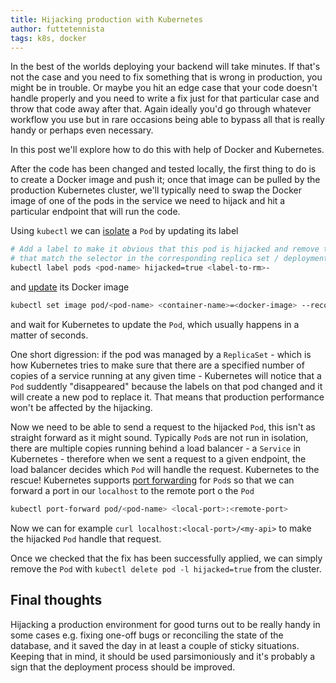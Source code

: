 ```yaml
---
title: Hijacking production with Kubernetes
author: futtetennista
tags: k8s, docker
---
```


In the best of the worlds deploying your backend will take minutes. If that's not
the case and you need to fix something that is wrong in production, you might be
in trouble. Or maybe you hit an edge case that your code doesn't handle properly
and you need to write a fix just for that particular case and throw that code
away after that. Again ideally you'd go through whatever workflow you use but
in rare occasions being able to bypass all that is really handy or perhaps even
necessary.

In this post we'll explore how to do this with help of Docker and Kubernetes.
<!--more-->
After the code has been changed and tested locally, the first thing to do is to
create a Docker image and push it; once that image can be pulled by the production
Kubernetes cluster, we'll typically need to swap the Docker image of one of the pods
in the service we need to hijack and hit a particular endpoint that will run the code.

Using `kubectl` we can [isolate](https://kubernetes.io/docs/concepts/workloads/controllers/replicaset/#isolating-pods-from-a-replicaset)
a `Pod` by updating its label

```bash
# Add a label to make it obvious that this pod is hijacked and remove the ones
# that match the selector in the corresponding replica set / deployment
kubectl label pods <pod-name> hijacked=true <label-to-rm>-
```

and [update](https://kubernetes.io/docs/concepts/workloads/controllers/deployment/#updating-a-deployment)
its Docker image

```bash
kubectl set image pod/<pod-name> <container-name>=<docker-image> --record
```

and wait for Kubernetes to update the `Pod`, which usually happens in a matter
of seconds.

One short digression: if the pod was managed by a `ReplicaSet` - which is how Kubernetes
tries to make sure that there are a specified number of copies of a service running
at any given time - Kubernetes will notice that a `Pod` suddently "disappeared" because
the labels on that pod changed and it will create a new pod to replace it. That means
that production performance won't be affected by the hijacking.

Now we need to be able to send a request to the hijacked `Pod`, this isn't as straight forward
as it might sound. Typically `Pod`s are not run in isolation, there are multiple copies running
behind a load balancer - a `Service` in Kubernetes - therefore when we sent a request to a given endpoint,
the load balancer decides which `Pod` will handle the request. Kubernetes to the rescue!
Kubernetes supports [port forwarding](https://kubernetes.io/docs/reference/generated/kubectl/kubectl-commands#port-forward)
for `Pod`s so that we can forward a port in our `localhost` to the remote port o the `Pod`

```bash
kubectl port-forward pod/<pod-name> <local-port>:<remote-port>
```

Now we can for example `curl localhost:<local-port>/<my-api>` to make the
hijacked `Pod` handle that request.

Once we checked that the fix has been successfully applied, we can simply remove the `Pod`
with `kubectl delete pod -l hijacked=true` from the cluster.

## Final thoughts

Hijacking a production environment for good turns out to be really handy in some cases e.g.
fixing one-off bugs or reconciling the state of the database, and it saved the day
in at least a couple of sticky situations.
Keeping that in mind, it should be used parsimoniously and it's probably a sign that the deployment
process should be improved.
